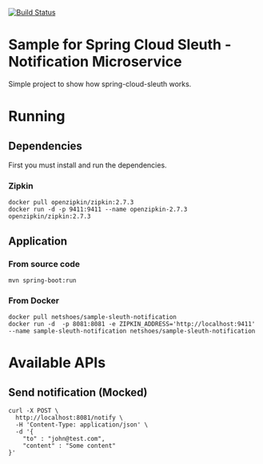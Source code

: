 [![Build Status](https://travis-ci.org/netshoes/sample-sleuth-notification.svg?branch=master)](https://travis-ci.org/netshoes/sample-sleuth-notification)

# Sample for Spring Cloud Sleuth - Notification Microservice
Simple project to show how spring-cloud-sleuth works.

# Running
## Dependencies
First you must install and run the dependencies.

### Zipkin
```
docker pull openzipkin/zipkin:2.7.3
docker run -d -p 9411:9411 --name openzipkin-2.7.3 openzipkin/zipkin:2.7.3
```

## Application
### From source code
```mvn spring-boot:run```

### From Docker
``` 
docker pull netshoes/sample-sleuth-notification
docker run -d  -p 8081:8081 -e ZIPKIN_ADDRESS='http://localhost:9411' --name sample-sleuth-notification netshoes/sample-sleuth-notification
```

# Available APIs
## Send notification (Mocked)
``` 
curl -X POST \
  http://localhost:8081/notify \
  -H 'Content-Type: application/json' \
  -d '{
    "to" : "john@test.com",
    "content" : "Some content"
}'
```